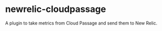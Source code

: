 newrelic-cloudpassage
=====================

A plugin to take metrics from Cloud Passage and send them to New Relic.
